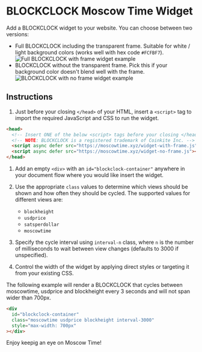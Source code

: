 # BLOCKCLOCK Moscow Time Widget

Add a BLOCKCLOCK widget to your website. You can choose between two versions:

- Full BLOCKCLOCK including the transparent frame. Suitable for white / light background colors (works well with hex code `#FCFBF7`).
![Full BLOCKCLOCK with frame widget example](widget-example-with-frame.png)
- BLOCKCLOCK without the transparent frame. Pick this if your background color doesn't blend well with the frame.
![BLOCKCLOCK with no frame widget example](widget-example-no-frame.png)

## Instructions

1. Just before your closing `</head>` of your HTML, insert a `<script>` tag to import the required JavaScript and CSS to run the widget.

  ```html
  <head>
    <!-- Insert ONE of the below <script> tags before your closing </head> tag. -->
    <!-- NOTE: BLOCKCLOCK is a registered trademark of Coinkite Inc. -->
    <script async defer src="https://moscowtime.xyz/widget-with-frame.js"></script>
    <script async defer src="https://moscowtime.xyz/widget-no-frame.js"></script>
  </head>
  ```

1. Add an empty `<div>` with an `id="blockclock-container"` anywhere in your document flow where you would like insert the widget.

1. Use the appropriate `class` values to determine which views should be shown and how often they should be cycled. The supported values for different views are:
   - `blockheight`
   - `usdprice`
   - `satsperdollar`
   - `moscowtime`

1. Specify the cycle interval using `interval-n` class, where `n` is the number of milliseconds to wait between view changes (defaults to 3000 if unspecified).

1. Control the width of the widget by applying direct styles or targeting it from your existing CSS.

The following example will render a BLOCKCLOCK that cycles between moscowtime, usdprice and blockheight every 3 seconds and will not span wider than 700px.

```html
<div
  id="blockclock-container"
  class="moscowtime usdprice blockheight interval-3000"
  style="max-width: 700px"
></div>
```

Enjoy keepig an eye on Moscow Time!
